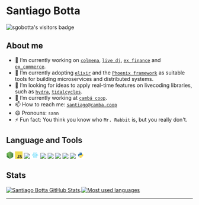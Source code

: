 # Santiago Botta

<!--
  If you have forked this to use on your profile, please change the
  sgobotta-github-stats.vercel.app url by following the deployment instructions
  in https://github.com/anuraghazra/github-readme-stats#deploy-on-your-own-vercel-instance,
  otherwise we'd be consuming the same api and possibly reaching the Github
  daily requests limit. Thanks!
-->

<!--
**sgobotta/sgobotta** is a ✨ _special_ ✨ repository because its `README.md` (this file) appears on your GitHub profile.

Here are some ideas to get you started:

- 🔭 I’m currently working on ...
- 🌱 I’m currently learning ...
- 👯 I’m looking to collaborate on ...
- 🤔 I’m looking for help with ...
- 💬 Ask me about ...
- 📫 How to reach me: ...
- 😄 Pronouns: ...
- ⚡ Fun fact: ...
-->

<p align="left">
  <img alt="sgobotta's visitors badge"
    src="https://visitor-badge.laobi.icu/badge?page_id=sgobotta"
  />
<p>

## About me

- 🔭 I’m currently working on <code><a target="_blank" href="https://gitlab.com/colmena-project/dev/">colmena</a></code>, <code><a target="_blank" href="https://github.com/sgobotta/live_dj/">live_dj</a></code>, <code><a target="_blank" href="https://github.com/sgobotta/ex_finance/">ex_finance</a></code> and <code><a target="_blank" href="https://github.com/sgobotta/ex_commerce/">ex_commerce</a></code>.
- 🌱 I’m currently adopting [`elixir`](https://elixir-lang.org/) and the [`Phoenix framework`](phoenixframework.org/) as suitable tools for building microservices and distributed systems.
- 🤔 I’m looking for ideas to apply real-time features on livecoding libraries, such as [`hydra`](https://github.com/ojack/hydra/), [`tidalcycles`](https://github.com/tidalcycles/Tidal).
- 🏢 I’m currently working at [`cambá coop`](https://camba.coop/).
- 📫 How to reach me: [`santiago@camba.coop`](mailto:santiago@camba.coop)
- 😄 Pronouns: `sann`
- ⚡ Fun fact: You think you know who `Mr. Rabbit` is, but you really don't.

## Language and Tools

<a href="https://nodejs.org/" target="_blank"><code><img height="20" src="https://raw.githubusercontent.com/github/explore/80688e429a7d4ef2fca1e82350fe8e3517d3494d/topics/nodejs/nodejs.png"></code></a>
<a href="https://developer.mozilla.org/docs/Web/JavaScript" target="_blank"><code><img height="20" src="https://raw.githubusercontent.com/github/explore/80688e429a7d4ef2fca1e82350fe8e3517d3494d/topics/javascript/javascript.png"></code></a>
<a href="https://developer.mozilla.org/en-US/docs/Glossary/TypeScript" target="_blank"><code><img height="24" src="https://camo.githubusercontent.com/5aec1e24fdd8771b6010afbe9ea5b7a07c7f71fe8ca6b3a6c2674354aed34513/68747470733a2f2f696d672e69636f6e73382e636f6d2f636f6c6f722f3235362f747970657363726970742e706e67"></code></a>
<a href="https://react.dev/" target="_blank"><code><img height="20" src="https://raw.githubusercontent.com/github/explore/80688e429a7d4ef2fca1e82350fe8e3517d3494d/topics/react/react.png"></code></a>
<a href="https://vuejs.org/" target="_blank"><code><img height="20" src="https://avatars.githubusercontent.com/u/6128107?s=200&v=4"></code></a>
<a href="https://tailwindcss.com/" target="_blank"><code><img height="20" src="https://avatars.githubusercontent.com/u/67109815?s=200&v=4"></code></a>
<a href="https://www.erlang.org/" target="_blank"><code><img height="20" src="https://avatars.githubusercontent.com/u/153393?s=200&v=4"></code></a>
<a href="https://elixir-lang.org/" target="_blank"><code><img height="20" src="https://avatars.githubusercontent.com/u/1481354?s=200&v=4"></code></a>
<a href="https://www.phoenixframework.org/" target="_blank"><code><img height="20" src="https://avatars.githubusercontent.com/u/6510388?s=200&v=4"></code></a>
<a href="https://www.python.org/" target="_blank"><code><img height="20" src="https://raw.githubusercontent.com/github/explore/80688e429a7d4ef2fca1e82350fe8e3517d3494d/topics/python/python.png"></code></a>

## Stats

<p align="left">
  <a href="https://github.com/sgobotta">
    <img align="center" alt="Santiago Botta GitHub Stats"
      height="180px"
      src="https://sgobotta-github-stats.vercel.app/api?username=sgobotta&show_icons=true&line_height=27&count_private=true&theme=prussian&hide_border=true&include_all_commits=true&title_color=d8dee9&icon_color=bf91f3&text_color=d8dee9&bg_color=45,000000,172f45"
    />
  </a>
  <a href="https://github.com/sgobotta">
    <img align="center" alt="Most used languages"
      height="180px"
      src="https://sgobotta-github-stats.vercel.app/api/top-langs/?username=sgobotta&langs_count=30&hide=xtend,scss&exclude_repo=unq-pconc,gato-encerrado-android-xtrest&layout=compact&hide_border=true&title_color=d8dee9&icon_color=bf91f3&text_color=d8dee9&bg_color=45,172f45,172f45,122536,122536,122536,081119"
    />
  </a>
<p>

---
